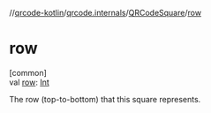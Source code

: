 //[qrcode-kotlin](../../../index.md)/[qrcode.internals](../index.md)/[QRCodeSquare](index.md)/[row](row.md)

# row

[common]\
val [row](row.md): [Int](https://kotlinlang.org/api/latest/jvm/stdlib/kotlin/-int/index.html)

The row (top-to-bottom) that this square represents.
